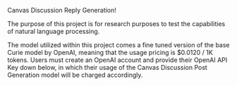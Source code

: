 Canvas Discussion Reply Generation!

The purpose of this project is for research purposes to test the capabilities of natural language processing.

The model utilized within this project comes a fine tuned version of the base Curie model by OpenAI, meaning that the usage pricing is $0.0120 / 1K tokens. Users must create an OpenAI account and provide their OpenAI API Key down below, in which their usage of the Canvas Discussion Post Generation model will be charged accordingly.
